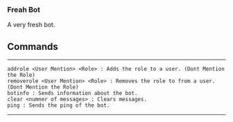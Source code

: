 ### Freah Bot
A very fresh bot.

## Commands

---

```
addrole <User Mention> <Role> : Adds the role to a user. (Dont Mention the Role)
removerole <User Mention> <Role> : Removes the role to from a user. (Dont Mention the Role)
botinfo : Sends information about the bot.
clear <numner of messages> : Clears messages.
ping : Sends the ping of the bot.
```

---
